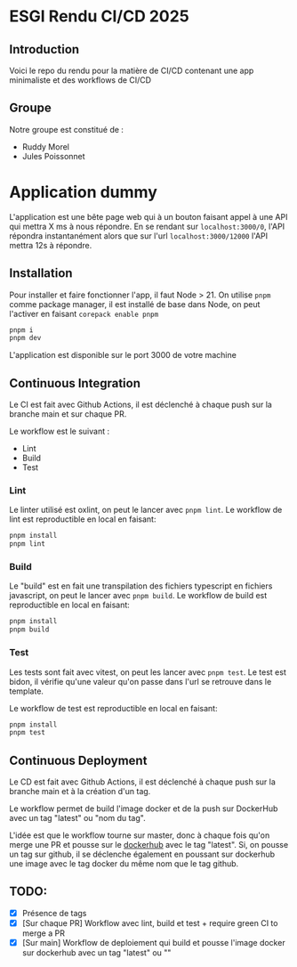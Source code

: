 # ESGI Rendu CI/CD 2025

## Introduction

Voici le repo du rendu pour la matière de CI/CD contenant une app minimaliste et des workflows de CI/CD
## Groupe
Notre groupe est constitué de : 
- Ruddy Morel
- Jules Poissonnet

# Application dummy

L'application est une bête page web qui à un bouton faisant appel à une API qui mettra X ms à nous répondre.
En se rendant sur `localhost:3000/0`, l'API répondra instantanément alors que sur l'url `localhost:3000/12000` l'API mettra 12s à répondre.

## Installation

Pour installer et faire fonctionner l'app, il faut Node > 21.
On utilise `pnpm` comme package manager, il est installé de base dans Node, on peut l'activer en faisant `corepack enable pnpm`

```bash
pnpm i
pnpm dev
```

L'application est disponible sur le port 3000 de votre machine

## Continuous Integration

Le CI est fait avec Github Actions, il est déclenché à chaque push sur la branche main et sur chaque PR.

Le workflow est le suivant :
- Lint
- Build
- Test

### Lint

Le linter utilisé est oxlint, on peut le lancer avec `pnpm lint`.
Le workflow de lint est reproductible en local en faisant:
```bash
pnpm install
pnpm lint
```

### Build

Le "build" est en fait une transpilation des fichiers typescript en fichiers javascript, on peut le lancer avec `pnpm build`.
Le workflow de build est reproductible en local en faisant:
```bash
pnpm install
pnpm build
```

### Test

Les tests sont fait avec vitest, on peut les lancer avec `pnpm test`.
Le test est bidon, il vérifie qu'une valeur qu'on passe dans l'url se retrouve dans le template.

Le workflow de test est reproductible en local en faisant:
```bash
pnpm install
pnpm test
```

## Continuous Deployment

Le CD est fait avec Github Actions, il est déclenché à chaque push sur la branche main et à la création d'un tag.

Le workflow permet de build l'image docker et de la push sur DockerHub avec un tag "latest" ou "nom du tag".

L'idée est que le workflow tourne sur master, donc à chaque fois qu'on merge une PR et pousse sur le [dockerhub](https://hub.docker.com/repository/docker/jpoissonnet/esgi-ci-cd/tags) avec le tag "latest".
Si, on pousse un tag sur github, il se déclenche également en poussant sur dockerhub une image avec le tag docker du même nom que le tag github.

## TODO:
 - [x] Présence de tags
 - [x] [Sur chaque PR] Workflow avec lint, build et test + require green CI to merge a PR
 - [x] [Sur main] Workflow de deploiement qui build et pousse l'image docker sur dockerhub avec un tag "latest" ou "<tag>"
